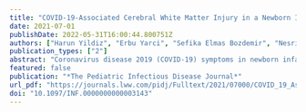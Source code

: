 ```yaml
---
title: "COVID-19-Associated Cerebral White Matter Injury in a Newborn Infant With Afebrile Seizure"
date: 2021-07-01
publishDate: 2022-05-31T16:00:44.800751Z
authors: ["Harun Yildiz", "Erbu Yarci", "Sefika Elmas Bozdemir", "Nesrin Ozdinc Kizilay", "Senay Mengi", "Naciye Beskardesler", "Gulay Korukluoglu", "Andreas Mueller", "Soyhan Bagci"]
publication_types: ["2"]
abstract: "Coronavirus disease 2019 (COVID-19) symptoms in newborn infants are incompletely described. We present the first case of neuroradiologic abnormality associated with COVID-19 in a newborn infant with afebrile seizure. This case underlines the possible neurologic involvement of severe acute respiratory syndrome coronavirus 2 in this age group."
featured: false
publication: "*The Pediatric Infectious Disease Journal*"
url_pdf: "https://journals.lww.com/pidj/Fulltext/2021/07000/COVID_19_Associated_Cerebral_White_Matter_Injury.23.aspx"
doi: "10.1097/INF.0000000000003143"
---
```


